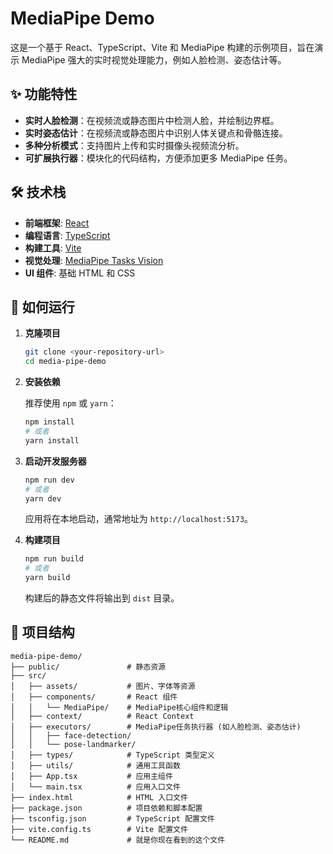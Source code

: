 # MediaPipe Demo

这是一个基于 React、TypeScript、Vite 和 MediaPipe 构建的示例项目，旨在演示 MediaPipe 强大的实时视觉处理能力，例如人脸检测、姿态估计等。

## ✨ 功能特性

- **实时人脸检测**：在视频流或静态图片中检测人脸，并绘制边界框。
- **实时姿态估计**：在视频流或静态图片中识别人体关键点和骨骼连接。
- **多种分析模式**：支持图片上传和实时摄像头视频流分析。
- **可扩展执行器**：模块化的代码结构，方便添加更多 MediaPipe 任务。

## 🛠️ 技术栈

- **前端框架**: [React](https://reactjs.org/)
- **编程语言**: [TypeScript](https://www.typescriptlang.org/)
- **构建工具**: [Vite](https://vitejs.dev/)
- **视觉处理**: [MediaPipe Tasks Vision](https://developers.google.com/mediapipe/solutions/vision)
- **UI 组件**: 基础 HTML 和 CSS

## 🚀 如何运行

1.  **克隆项目**

    ```bash
    git clone <your-repository-url>
    cd media-pipe-demo
    ```

2.  **安装依赖**

    推荐使用 `npm` 或 `yarn`：

    ```bash
    npm install
    # 或者
    yarn install
    ```

3.  **启动开发服务器**

    ```bash
    npm run dev
    # 或者
    yarn dev
    ```

    应用将在本地启动，通常地址为 `http://localhost:5173`。

4.  **构建项目**

    ```bash
    npm run build
    # 或者
    yarn build
    ```

    构建后的静态文件将输出到 `dist` 目录。

## 📂 项目结构

```
media-pipe-demo/
├── public/               # 静态资源
├── src/
│   ├── assets/           # 图片、字体等资源
│   ├── components/       # React 组件
│   │   └── MediaPipe/    # MediaPipe核心组件和逻辑
│   ├── context/          # React Context
│   ├── executors/        # MediaPipe任务执行器 (如人脸检测、姿态估计)
│   │   ├── face-detection/
│   │   └── pose-landmarker/
│   ├── types/            # TypeScript 类型定义
│   ├── utils/            # 通用工具函数
│   ├── App.tsx           # 应用主组件
│   └── main.tsx          # 应用入口文件
├── index.html            # HTML 入口文件
├── package.json          # 项目依赖和脚本配置
├── tsconfig.json         # TypeScript 配置文件
├── vite.config.ts        # Vite 配置文件
└── README.md             # 就是你现在看到的这个文件
```

